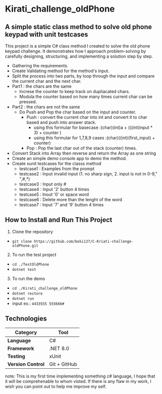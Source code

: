 # Kirati_challenge_oldPhone

## A simple static class method  to solve old phone keypad with unit testcases

This project is a simple C# class method I created to solve the old phone keypad challenge. It demonstrates how I approach problem-solving by carefully designing, structuring, and implementing a solution step by step.
* Gathering the requirements.
* Create Validating method for the method's input.
* Split the process into two parts, by loop through the input and compare the current char and the next char.
* Part1 : the chars are the same
   * Increse the counter to keep track on dupliacated chars.
   * Modula the counter based on how many times current char can be pressed.
* Part2 : the chars are not the same
   * Do Push and Pop the char based on the input and counter.
     * Push : convert the current char into int and convert it to char based and push into answer stack.
     	- using this formular for basecase :(char)(int)a + (((int)input * 3) + counter )
     	- using this formular for 1,7,8,9 cases :(char)((int)(first_input) + counter)
     * Pop : Pop the last char out of the stack (counter) times.  
* Convert Stack into Array then reverse and return the Array as one string
* Create an simple demo console app to demo the method.
* Create xunit testcases for the classs method
   * testcase1 : Examples from the prompt
   * testcase2 : Input invalid input (1. no sharp sign, 2. input is not in 0-9," ",#,*)
   * testcase3 : Input only #
   * testcase4 : Input '2' button 4 times
   * testcase5 : Inout '0' or space word
   * testcase6 : Delete more than the lenght of the word
   * testcase7 : Input '7' and '9' button 4 times 

## How to Install and Run This Project
1. Clone the repository
- ```git clone https://github.com/boki127/C-Kriati-challenge-oldPhone.git```
2. To run the test project
- ```cd ./TestOldPhone```
- ```dotnet test```
3. To run the demo
- ```cd ./Kirati_challenge_oldPhone```
- ```dotnet restore```
- ```dotnet run```
- input ex.: ```4433555 555666#```
## Technologies
| Category            | Tool         |
| ------------------- | ------------ |
| **Language**        | C#           |
| **Framework**       | .NET 8.0     |
| **Testing**         | xUnit        |
| **Version Control** | Git + GitHub |

note: This is my first time implementing something c# language, I hope that it will be comprehenable to whom visted. If there is any flaw in my work, I wish you can point out to help me improve my self. 
